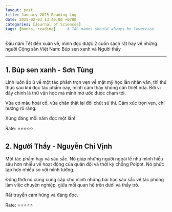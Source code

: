 ```yaml
---
layout: post
title: January 2025 Reading Log
date: 2025-02-03 13:40:00 +0700
categories: [Journal of Sciences]
tags: [books, reading]     # TAG names should always be lowercase
---
```


Đầu năm Tết đến xuân về, mình đọc được 2 cuốn sách rất hay về những người Cộng sản Việt Nam: Búp sen xanh và Người thầy

---

## 1. Búp sen xanh - Sơn Tùng

Linh luôn ấp ủ về một tác phẩm trọn vẹn về mặt mỹ học lẫn nhân văn, thì thú thực sau khi đọc tác phẩm này, mình cảm thấy không cần thiết nữa. Bởi vì đây chính là thứ văn học mà mình mơ ước được chạm tới.

Vừa có màu hoài cổ, vừa chân thật lại đôi chút sử thi. Cảm xúc trọn vẹn, chí hướng rõ ràng.

Xứng đáng mỗi năm đọc một lần!

Rate: :star::star::star::star::star:

## 2. Người Thầy - Nguyễn Chí Vịnh

Một tác phẩm hay và sâu sắc. Nó giúp những người ngoài lề như mình hiểu sâu hơn nhiều về hoạt động của quân đội và thời kỳ chống Polpot. Nó phức tạp hơn nhiều so với mình tưởng.

Đồng thời nó cũng cung cấp cho mình những bài học sâu sắc về tác phong làm việc chuyên nghiệp, giữa mối quan hệ trên dưới và thầy trò.

Rất truyền cảm hứng và đáng đọc.

Rate: :star::star::star::star::star:
